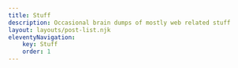 ```yaml
---
title: Stuff
description: Occasional brain dumps of mostly web related stuff
layout: layouts/post-list.njk
eleventyNavigation:
    key: Stuff
    order: 1
---
```

